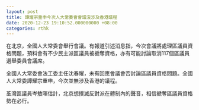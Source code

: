 ```yaml
---
layout: post
title: 譚耀宗重申今次人大常委會會議沒涉及香港議程
date: 2020-12-23 19:10:52.000000000 +08:00
categories: rthk
---
```


在北京，全國人大常委會舉行會議。有報道引述消息指，今次會議將處理區議員資格問題，預料會有不少民主派區議員被褫奪資格，亦有可能討論取消117個區議員選舉委員會議席。

全國人大常委會法工委主任沈春耀，未有回應會議會否討論區議員資格問題。全國人大常委譚耀宗重申，今次並無涉及香港的議程。

荃灣區議員岑敖暉估計，北京想撲滅反對派在體制內的聲音，相信褫奪區議員資格勢在必行。
